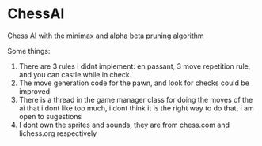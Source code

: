 # ChessAI
Chess AI with the minimax and alpha beta pruning algorithm

Some things:

1. There are 3 rules i didnt implement: en passant, 3 move repetition rule, and you can castle while in check.
2. The move generation code for the pawn, and look for checks could be improved
3. There is a thread in the game manager class for doing the moves of the ai that i dont like too much, i dont think it is the right way to do that, i am open to sugestions
4. I dont own the sprites and sounds, they are  from chess.com and lichess.org respectively
